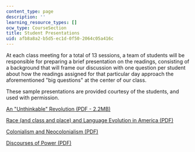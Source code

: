 ```yaml
---
content_type: page
description: ''
learning_resource_types: []
ocw_type: CourseSection
title: Student Presentations
uid: afb8a8a2-b5d5-ec1d-0f50-2064c05a416c
---
```


At each class meeting for a total of 13 sessions, a team of students will be responsible for preparing a brief presentation on the readings, consisting of a background that will frame our discussion with one question per student about how the readings assigned for that particular day approach the aforementioned "big questions" at the center of our class. 

These sample presentations are provided courtesy of the students, and used with permission.

[An "Unthinkable" Revolution (PDF - 2.2MB)](/courses/24-908-creole-languages-and-caribbean-identities-spring-2017/resources/mit24_908s17_unthinkablerevolutions)

[Race (and class and place) and Language Evolution in America (PDF)](/courses/24-908-creole-languages-and-caribbean-identities-spring-2017/resources/mit24_908s17_racelanguage)

[Colonialism and Neocolonialism (PDF)](/courses/24-908-creole-languages-and-caribbean-identities-spring-2017/resources/mit24_908s17_colonialism)

[Discourses of Power (PDF)](/courses/24-908-creole-languages-and-caribbean-identities-spring-2017/resources/mit24_908s17_discourses)